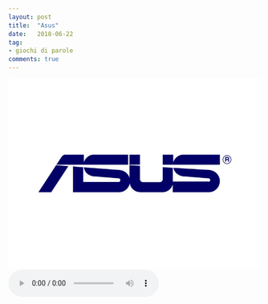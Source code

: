 ```yaml
---
layout: post
title:  "Asus"
date:   2018-06-22
tag:
- giochi di parole
comments: true
---
```


![](/assets/2018-06-22/asus.jpg)
<audio src="/assets/2018-06-22/asus.m4a" controls preload></audio>
